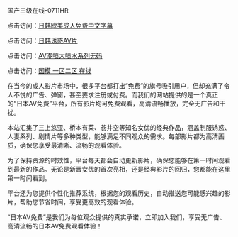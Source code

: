国产三级在线-0711HR

点击访问：<a href="https://heiliao2dmwwy.pages.dev">日韩欧美成人免费中文字幕</a>

点击访问：<a href="https://heiliaowt0d7p.pages.dev">日韩诱惑AV片</a>

点击访问：<a href="https://heiliaozj3tjd.pages.dev">AV潮喷大喷水系列无码</a>

点击访问：<a href="https://heiliaoxwd5i8.pages.dev">国模 一区二区 在线</a>


在当今的成人影片市场中，很多平台都打出“免费”的旗号吸引用户，但却充满了令人不悦的广告、弹窗，甚至要求注册或付费。而我们的网站提供的是一个真正的“日本AV免费”平台，所有影片均可免费观看，高清流畅播放，完全无广告和干扰。

本站汇集了三上悠亚、桥本有菜、苍井空等知名女优的经典作品，涵盖制服诱惑、人妻系列、剧情片等多种类型，能够满足不同观众的需求。每部影片都为高清画质，确保您享受最清晰、流畅的观看体验。

为了保持资源的时效性，平台每天都会自动更新影片，确保您能够在第一时间观看到最新的作品。无论是新晋女优的首次亮相，还是经典影片的回归，您都能在这里第一时间看到。

平台还为您提供个性化推荐系统，根据您的观看历史，自动推送您可能感兴趣的影片，帮助您节省时间，享受更高效的观看体验。

“日本AV免费”是我们为每位观众提供的真实承诺，立即加入我们，享受无广告、高清流畅的日本AV免费观看体验！

<span style="display:none;">[Canonical link](https://github.com/kg20250711/riben465)</span>
